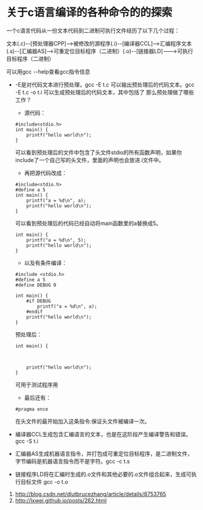 # 关于c语言编译的各种命令的的探索

一个c语言代码从一份文本代码到二进制可执行文件经历了以下几个过程：

文本(.c)--[预处理器CPP]-->被修改的源程序(.i)--[编译器CCL]-->汇编程序文本(.s)--[汇编器AS]-->可重定位目标程序（二进制）(.o)--[链接器LD]--->可执行目标程序（二进制）

可以用gcc --help查看gcc指令信息


+ -E是对代码文本进行预处理，gcc -E t.c 可以输出预处理后的代码文本。gcc -E t.c -o t.i 可以生成预处理后的代码文本，其中包括了
那么预处理做了哪些工作？
    * 源代码：
    ```
    #include<stdio.h>
    int main() {
        printf("hello world\n");
    }
    ```
    可以看到预处理后的文件中包含了头文件stdio的所有函数声明，如果你include了一个自己写的头文件，里面的声明也会放进.i文件中。

    * 再把源代码改成：
    ```
    #include<stdio.h>
    #define a 5
    int main() {
        printf("a = %d\n", a);
        printf("hello world\n");
    }
    ```
    可以看到预处理后的代码已经自动将main函数里的a替换成5。
    ```
    int main() {
        printf("a = %d\n", 5);
        printf("hello world\n");
    }

    ```
    * 以及有条件编译：
    ```
    #include <stdio.h>
    #define a 5
    #define DEBUG 0

    int main() {
        #if DEBUG
            printf("a = %d\n", a);
        #endif
        printf("hello world\n");
    }
    ```
    预处理后：
    ```
    int main() {



        printf("hello world\n");
    }
    ```
    可用于测试程序用

    + 最后还有：
    ```
    #pragma once
    ```
    在头文件的最开始加入这条指令:保证头文件被编译一次。

+ 编译器CCL生成包含汇编语言的文本，也是在这阶段产生编译警告和错误。gcc -S t.i
+ 汇编器AS生成机器语言指令，并打包成可重定位目标程序，是二进制文件，字节编码是机器语言指令而不是字符。gcc -c t.s
+ 链接程序LD将在汇编时生成的.o文件和其他必要的.o文件组合起来，生成可执行目标文件 gcc -o t.o


1. http://blog.csdn.net/dlutbrucezhang/article/details/8753765
2. http://lxwei.github.io/posts/262.html
